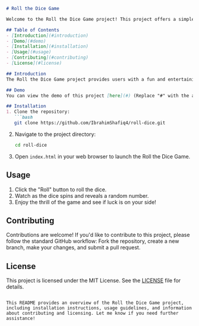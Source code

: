 ```markdown
# Roll the Dice Game

Welcome to the Roll the Dice Game project! This project offers a simple dice rolling game implemented with HTML, CSS, and JavaScript. Roll the dice and see what number you get - it's all about luck!

## Table of Contents
- [Introduction](#introduction)
- [Demo](#demo)
- [Installation](#installation)
- [Usage](#usage)
- [Contributing](#contributing)
- [License](#license)

## Introduction
The Roll the Dice Game project provides users with a fun and entertaining way to pass the time. Simply click the "Roll" button, and watch as the dice spins and reveals a random number. The outcome is unpredictable - will you get lucky and roll a high number?

## Demo
You can view the demo of this project [here](#) (Replace "#" with the actual link to your demo).

## Installation
1. Clone the repository:
   ```bash
   git clone https://github.com/IbrahimShafiq4/roll-dice.git
   ```
2. Navigate to the project directory:
   ```bash
   cd roll-dice
   ```
3. Open `index.html` in your web browser to launch the Roll the Dice Game.

## Usage
1. Click the "Roll" button to roll the dice.
2. Watch as the dice spins and reveals a random number.
3. Enjoy the thrill of the game and see if luck is on your side!

## Contributing
Contributions are welcome! If you'd like to contribute to this project, please follow the standard GitHub workflow: Fork the repository, create a new branch, make your changes, and submit a pull request.

## License
This project is licensed under the MIT License. See the [LICENSE](LICENSE) file for details.
```

This README provides an overview of the Roll the Dice Game project, including installation instructions, usage guidelines, and information about contributing and licensing. Let me know if you need further assistance!
